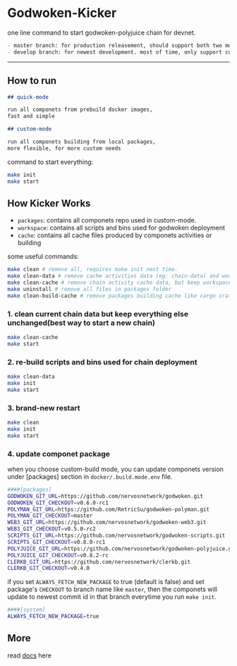 # Godwoken-Kicker

one line command to start godwoken-polyjuice chain for devnet.

```md
- master branch: for production releasement, should support both two modes.
- develop branch: for newest development. most of time, only support custom-mode.
```


----

## How to run

```md
## quick-mode

run all componets from prebuild docker images, 
fast and simple

## custom-mode

run all componets building from local packages,
more flexible, for more custom needs
```

command to start everything:

```sh
make init
make start
```

## How Kicker Works

- `packages`: contains all componets repo used in custom-mode.
- `workspace`: contains all scripts and bins used for godwoken deployment
- `cache`: contains all cache files produced by componets activities or building

some useful commands:

```sh
make clean # remove all, requires make init next time.
make clean-data # remove cache activities data (eg: chain-data) and workspace, only keep packages untouched. requires make init next time.
make clean-cache # remove chain activity cache data, but keep workspace, packages  unchanged
make uninstall # remove all files in packages folder
make clean-build-cache # remove packages building cache like cargo crates cache
```

### 1. clean current chain data but keep everything else unchanged(best way to start a new chain) 

```sh
make clean-cache
make start
```

### 2. re-build scripts and bins used for chain deployment

```sh
make clean-data
make init
make start
```

### 3. brand-new restart

```sh
make clean
make init
make start
```

### 4. update componet package

when you choose custom-build mode, you can update componets version under [packages] section in `docker/.build.mode.env` file.

```sh
####[packages]
GODWOKEN_GIT_URL=https://github.com/nervosnetwork/godwoken.git
GODWOKEN_GIT_CHECKOUT=v0.6.0-rc1
POLYMAN_GIT_URL=https://github.com/RetricSu/godwoken-polyman.git
POLYMAN_GIT_CHECKOUT=master
WEB3_GIT_URL=https://github.com/nervosnetwork/godwoken-web3.git
WEB3_GIT_CHECKOUT=v0.5.0-rc2
SCRIPTS_GIT_URL=https://github.com/nervosnetwork/godwoken-scripts.git
SCRIPTS_GIT_CHECKOUT=v0.8.0-rc1
POLYJUICE_GIT_URL=https://github.com/nervosnetwork/godwoken-polyjuice.git
POLYJUICE_GIT_CHECKOUT=v0.8.2-rc
CLERKB_GIT_URL=https://github.com/nervosnetwork/clerkb.git
CLERKB_GIT_CHECKOUT=v0.4.0
```

if you set `ALWAYS_FETCH_NEW_PACKAGE` to true (default is false) and set package's `CHECKOUT` to branch name like `master`, then the componets will update to newest commit id in that branch everytime you run `make init`.

```sh
####[system]
ALWAYS_FETCH_NEW_PACKAGE=true
```

## More

read [docs](docs/get-started.md) here
